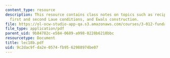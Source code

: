 ```yaml
---
content_type: resource
description: This resource contains class notes on topics such as reciprocal lattice,
  first and second Laue conditions, and Ewals construction.
file: https://ol-ocw-studio-app-qa.s3.amazonaws.com/courses/3-012-fundamentals-of-materials-science-fall-2005/9c2dac9fda2e0574fb9562988974be07_lec18b.pdf
file_type: application/pdf
parent_uid: 9b84782c-e584-0689-a998-0228b6218bbc
resourcetype: Document
title: lec18b.pdf
uid: 9c2dac9f-da2e-0574-fb95-62988974be07
---
```

